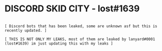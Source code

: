 # DISCORD SKID CITY - lost#1639
```bf

[ Discord bots that has been leaked, some are unknown asf but this is recently updated. ]

[ THIS IS NOT ONLY MY LEAKS, most of them are leaked by lanyard#0001 (lost#1639) im just updating this with my leaks ]
```
